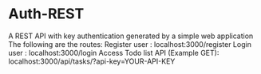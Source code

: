 # Auth-REST
A  REST API with key authentication generated by a simple web application 
The following are the routes:
Register user : localhost:3000/register
Login user : localhost:3000/login
Access Todo list API (Example GET): localhost:3000/api/tasks/?api-key=YOUR-API-KEY
